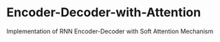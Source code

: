 # Encoder-Decoder-with-Attention
Implementation of RNN Encoder-Decoder with Soft Attention Mechanism
